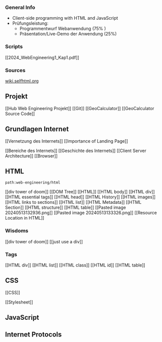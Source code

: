### General Info
- Client-side programming with HTML and JavaScript
- Prüfungsleistung:
	- Programmentwurf Webanwendung ($75\%$ )
	- Präsentation/Live-Demo der Anwendung ($25\%$)
### Scripts
[[2024_WebEngineering1_Kap1.pdf]]


### Sources
[wiki.selfhtml.org](https://wiki.selfhtml.org)

## Projekt
[[Hub Web Engineering Projekt]]
[[Git]]
[[GeoCalculator]]
[[GeoCalculator Source Code]]




## Grundlagen Internet
[[Vernetzung des Internets]]
[[Importance of Landing Page]]

[[Bereiche des Internets]]
[[Geschichte des Internets]]
[[Client Server Architecture]]
[[Browser]]


## HTML
```expander
path:web-engineering/html
```
[[div tower of doom]]
[[DOM Tree]]
[[HTML]]
[[HTML body]]
[[HTML div]]
[[HTML essential tags]]
[[HTML head]]
[[HTML History]]
[[HTML images]]
[[HTML links to sections]]
[[HTML list]]
[[HTML Metadata]]
[[HTML Section]]
[[HTML structure]]
[[HTML table]]
[[Pasted image 20240513132936.png]]
[[Pasted image 20240513133326.png]]
[[Resource Location in HTML]]

### Wisdoms
[[div tower of doom]]
[[just use a div]]

### Tags
[[HTML div]]
[[HTML list]]
[[HTML class]]
[[HTML id]]
[[HTML table]]


## CSS
[[CSS]]

[[Stylesheet]]



## JavaScript


## Internet Protocols



